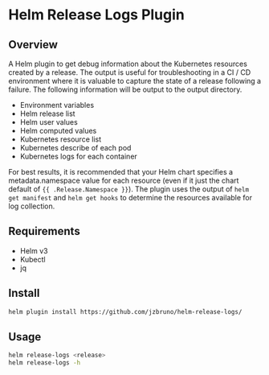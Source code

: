 # Helm Release Logs Plugin

## Overview

A Helm plugin to get debug information about the Kubernetes resources created by a release. The output is useful for troubleshooting in a CI / CD environment where it is valuable to capture the state of a release following a failure. The following information will be output to the output directory.

* Environment variables
* Helm release list
* Helm user values
* Helm computed values
* Kubernetes resource list
* Kubernetes describe of each pod
* Kubernetes logs for each container

For best results, it is recommended that your Helm chart specifies a metadata.namespace value for each resource (even if it just the chart default of `{{ .Release.Namespace }}`). The plugin uses the output of `helm get manifest` and `helm get hooks` to determine the resources available for log collection.

## Requirements

* Helm v3
* Kubectl
* jq

## Install

```bash
helm plugin install https://github.com/jzbruno/helm-release-logs/
```

## Usage

```bash
helm release-logs <release>
helm release-logs -h
```
